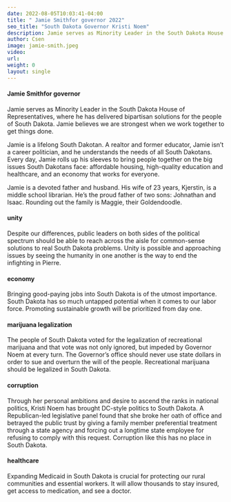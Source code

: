 ```yaml
---
date: 2022-08-05T10:03:41-04:00
title: " Jamie Smithfor governor 2022"
seo_title: "South Dakota Governor Kristi Noem"
description: Jamie serves as Minority Leader in the South Dakota House of Representatives, where he has delivered bipartisan solutions for the people of South Dakota.
author: Csen
image: jamie-smith.jpeg
video:
url: 
weight: 0
layout: single
---
```


#### Jamie Smithfor governor 

Jamie serves as Minority Leader in the South Dakota House of Representatives, where he has delivered bipartisan solutions for the people of South Dakota. Jamie believes we are strongest when we work together to get things done.

Jamie is a lifelong South Dakotan. A realtor and former educator, Jamie isn’t a career politician, and he understands the needs of all South Dakotans. Every day, Jamie rolls up his sleeves to bring people together on the big issues South Dakotans face: affordable housing, high-quality education and healthcare, and an economy that works for everyone.

Jamie is a devoted father and husband. His wife of 23 years, Kjerstin, is a middle school librarian. He’s the proud father of two sons: Johnathan and Isaac. Rounding out the family is Maggie, their Goldendoodle.

#### unity
Despite our differences, public leaders on both sides of the political spectrum should be able to reach across the aisle for common-sense solutions to real South Dakota problems. 
Unity is possible and approaching issues by seeing the humanity in one another is the way to end the infighting in Pierre.

#### economy
Bringing good-paying jobs into South Dakota is of the utmost importance. South Dakota has so much untapped potential when it comes to our labor force. Promoting sustainable growth will be prioritized from day one.

#### marijuana legalization
The people of South Dakota voted for the legalization of recreational marijuana and that vote was not only ignored, but impeded by Governor Noem at every turn. The Governor’s office should never use state dollars in order to sue and overturn the will of the people. Recreational marijuana should be legalized in South Dakota.

#### corruption
Through her personal ambitions and desire to ascend the ranks in national politics, Kristi Noem has brought DC-style politics to South Dakota. A Republican-led legislative panel found that she broke her oath of office and betrayed the public trust by giving a family member preferential treatment through a state agency and forcing out a longtime state employee for refusing to comply with this request. Corruption like this has no place in South Dakota.

#### healthcare
Expanding Medicaid in South Dakota is crucial for protecting our rural communities and essential workers. It will allow thousands to stay insured, get access to medication, and see a doctor.